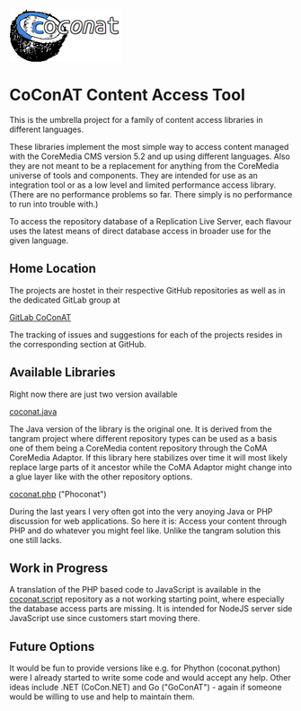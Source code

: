 ![CoConAT](https://raw.githubusercontent.com/mgoellnitz/coconat/master/template/coconat-small.png)

# CoConAT Content Access Tool

This is the umbrella project for a family of content access libraries in 
different languages.

These libraries implement the most simple way to access content managed with the 
CoreMedia CMS version 5.2 and up using different languages. Also they are not 
meant to be a replacement for anything from the CoreMedia universe of tools and 
components. They are intended for use as an integration tool or as a low level 
and limited performance access library. (There are no performance problems so 
far. There simply is no performance to run into trouble with.)

To access the repository database of a Replication Live Server, each flavour 
uses the latest means of direct database access in broader use for the given 
language.

## Home Location

The projects are hostet in their respective GitHub repositories as well as in
the dedicated GitLab group at

[GitLab CoConAT](https://gitlab.com/coconat)

The tracking of issues and suggestions for each of the projects resides in the
corresponding section at GitHub.

## Available Libraries

Right now there are just two version available

[coconat.java](https://github.com/mgoellnitz/coconat.java)

The Java version of the library is the original one. It is derived from the 
tangram project where different repository types can be used as a basis one of 
them being a CoreMedia content repository through the CoMA CoreMedia Adaptor. 
If this library here stabilizes over time it will most likely replace large 
parts of it ancestor while the CoMA Adaptor might change into a glue layer like 
with the other repository options.

[coconat.php](https://github.com/mgoellnitz/coconat.php) ("Phoconat")

During the last years I very often got into the very anoying Java or PHP 
discussion for web applications. So here it is: Access your content through PHP 
and do whatever you might feel like. Unlike the tangram solution this one still 
lacks.

## Work in Progress

A translation of the PHP based code to JavaScript is available in the 
[coconat.script](https://github.com/mgoellnitz/coconat.script) repository as a 
not working starting point, where especially the database access parts are 
missing. It is intended for NodeJS server side JavaScript use since customers
start moving there.

## Future Options

It would be fun to provide versions like e.g. for Phython (coconat.python) were 
I  already started to write some code and would accept any help. Other ideas 
include .NET (CoCon.NET) and Go ("GoConAT") - again  if someone would be willing 
to use and help to maintain them.
